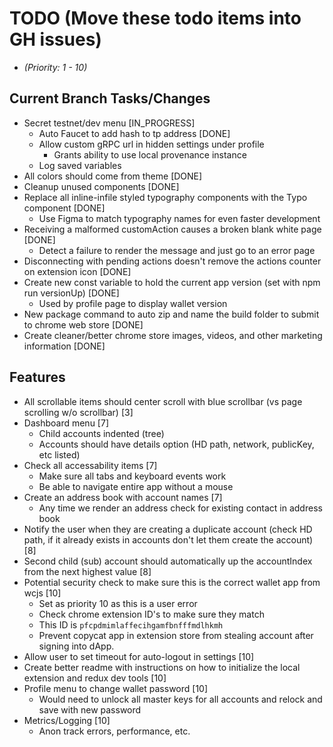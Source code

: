 # TODO (Move these todo items into GH issues)
* _(Priority: 1 - 10)_

## Current Branch Tasks/Changes
* Secret testnet/dev menu [IN_PROGRESS]
  - Auto Faucet to add hash to tp address [DONE]
  - Allow custom gRPC url in hidden settings under profile
    - Grants ability to use local provenance instance
  - Log saved variables
* All colors should come from theme [DONE]
* Cleanup unused components [DONE]
* Replace all inline-infile styled typography components with the Typo component [DONE]
  - Use Figma to match typography names for even faster development
* Receiving a malformed customAction causes a broken blank white page [DONE]
  - Detect a failure to render the message and just go to an error page
* Disconnecting with pending actions doesn't remove the actions counter on extension icon [DONE]
* Create new const variable to hold the current app version (set with npm run versionUp) [DONE]
  - Used by profile page to display wallet version
* New package command to auto zip and name the build folder to submit to chrome web store [DONE]
* Create cleaner/better chrome store images, videos, and other marketing information [DONE]

## Features
* All scrollable items should center scroll with blue scrollbar (vs page scrolling w/o scrollbar) [3]
* Dashboard menu [7]
  - Child accounts indented (tree)
  - Accounts should have details option (HD path, network, publicKey, etc listed)
* Check all accessability items [7]
  - Make sure all tabs and keyboard events work
  - Be able to navigate entire app without a mouse
* Create an address book with account names [7]
  - Any time we render an address check for existing contact in address book
* Notify the user when they are creating a duplicate account (check HD path, if it already exists in accounts don't let them create the account) [8]
* Second child (sub) account should automatically up the accountIndex from the next highest value [8]
* Potential security check to make sure this is the correct wallet app from wcjs [10]
  - Set as priority 10 as this is a user error
  - Check chrome extension ID's to make sure they match
  - This ID is `pfcpdmimlaffecihgamfbnfffmdlhkmh`
  - Prevent copycat app in extension store from stealing account after signing into dApp.
* Allow user to set timeout for auto-logout in settings [10]
* Create better readme with instructions on how to initialize the local extension and redux dev tools [10]
* Profile menu to change wallet password [10]
  - Would need to unlock all master keys for all accounts and relock and save with new password
* Metrics/Logging [10]
  - Anon track errors, performance, etc.

